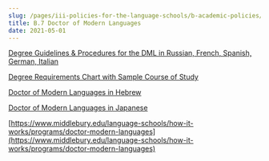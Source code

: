 ```yaml
---
slug: /pages/iii-policies-for-the-language-schools/b-academic-policies/b-7-doctor-of-modern-languages
title: B.7 Doctor of Modern Languages
date: 2021-05-01
---
```

[Degree Guidelines & Procedures for the DML in Russian, French, Spanish, German, Italian](https://www.middlebury.edu/language-schools/sites/default/files/2022-05/DML%20Student%20Guidelines%20New_%20\(002\).pdf)

[Degree Requirements Chart with Sample Course of Study](https://www.middlebury.edu/language-schools/sites/default/files/2019-11/New%20DML%20requirements%20chart.pdf) 

[Doctor of Modern Languages in Hebrew](https://www.middlebury.edu/language-schools/sites/default/files/2020-03/SoH%20DML%20Guidelines%20and%20Requirements_0.pdf)

[Doctor of Modern Languages in Japanese](https://www.middlebury.edu/language-schools/sites/default/files/2024-04/DML%20Japanese%20Handbook%202024.pdf?fv=nAyoGXLV)

[https://www.middlebury.edu/language-schools/how-it-works/programs/doctor-modern-languages](https://www.middlebury.edu/language-schools/how-it-works/programs/doctor-modern-languages)
